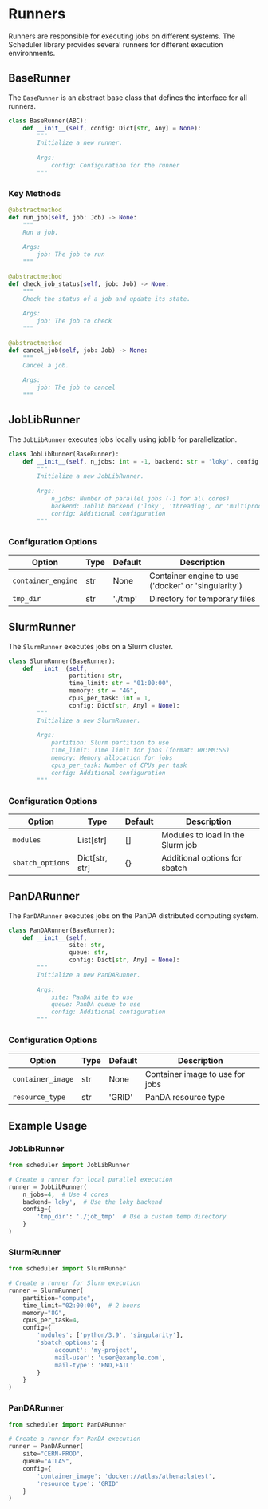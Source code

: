 # Runners

Runners are responsible for executing jobs on different systems. The Scheduler library provides several runners for different execution environments.

## BaseRunner

The `BaseRunner` is an abstract base class that defines the interface for all runners.

```python
class BaseRunner(ABC):
    def __init__(self, config: Dict[str, Any] = None):
        """
        Initialize a new runner.
        
        Args:
            config: Configuration for the runner
        """
```

### Key Methods

```python
@abstractmethod
def run_job(self, job: Job) -> None:
    """
    Run a job.
    
    Args:
        job: The job to run
    """
```

```python
@abstractmethod
def check_job_status(self, job: Job) -> None:
    """
    Check the status of a job and update its state.
    
    Args:
        job: The job to check
    """
```

```python
@abstractmethod
def cancel_job(self, job: Job) -> None:
    """
    Cancel a job.
    
    Args:
        job: The job to cancel
    """
```

## JobLibRunner

The `JobLibRunner` executes jobs locally using joblib for parallelization.

```python
class JobLibRunner(BaseRunner):
    def __init__(self, n_jobs: int = -1, backend: str = 'loky', config: Dict[str, Any] = None):
        """
        Initialize a new JobLibRunner.
        
        Args:
            n_jobs: Number of parallel jobs (-1 for all cores)
            backend: Joblib backend ('loky', 'threading', or 'multiprocessing')
            config: Additional configuration
        """
```

### Configuration Options

| Option | Type | Default | Description |
|--------|------|---------|-------------|
| `container_engine` | str | None | Container engine to use ('docker' or 'singularity') |
| `tmp_dir` | str | './tmp' | Directory for temporary files |

## SlurmRunner

The `SlurmRunner` executes jobs on a Slurm cluster.

```python
class SlurmRunner(BaseRunner):
    def __init__(self, 
                 partition: str,
                 time_limit: str = "01:00:00",
                 memory: str = "4G",
                 cpus_per_task: int = 1,
                 config: Dict[str, Any] = None):
        """
        Initialize a new SlurmRunner.
        
        Args:
            partition: Slurm partition to use
            time_limit: Time limit for jobs (format: HH:MM:SS)
            memory: Memory allocation for jobs
            cpus_per_task: Number of CPUs per task
            config: Additional configuration
        """
```

### Configuration Options

| Option | Type | Default | Description |
|--------|------|---------|-------------|
| `modules` | List[str] | [] | Modules to load in the Slurm job |
| `sbatch_options` | Dict[str, str] | {} | Additional options for sbatch |

## PanDARunner

The `PanDARunner` executes jobs on the PanDA distributed computing system.

```python
class PanDARunner(BaseRunner):
    def __init__(self, 
                 site: str,
                 queue: str,
                 config: Dict[str, Any] = None):
        """
        Initialize a new PanDARunner.
        
        Args:
            site: PanDA site to use
            queue: PanDA queue to use
            config: Additional configuration
        """
```

### Configuration Options

| Option | Type | Default | Description |
|--------|------|---------|-------------|
| `container_image` | str | None | Container image to use for jobs |
| `resource_type` | str | 'GRID' | PanDA resource type |

## Example Usage

### JobLibRunner

```python
from scheduler import JobLibRunner

# Create a runner for local parallel execution
runner = JobLibRunner(
    n_jobs=4,  # Use 4 cores
    backend='loky',  # Use the loky backend
    config={
        'tmp_dir': './job_tmp'  # Use a custom temp directory
    }
)
```

### SlurmRunner

```python
from scheduler import SlurmRunner

# Create a runner for Slurm execution
runner = SlurmRunner(
    partition="compute",
    time_limit="02:00:00",  # 2 hours
    memory="8G",
    cpus_per_task=4,
    config={
        'modules': ['python/3.9', 'singularity'],
        'sbatch_options': {
            'account': 'my-project',
            'mail-user': 'user@example.com',
            'mail-type': 'END,FAIL'
        }
    }
)
```

### PanDARunner

```python
from scheduler import PanDARunner

# Create a runner for PanDA execution
runner = PanDARunner(
    site="CERN-PROD",
    queue="ATLAS",
    config={
        'container_image': 'docker://atlas/athena:latest',
        'resource_type': 'GRID'
    }
)
```
